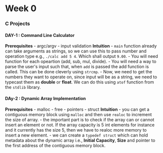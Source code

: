 # Week 0 
### C Projects
#### DAY-1 : Command Line Calculator 
**Prerequisites**
    - argc/argv
    - input validation 
**Intuition**
    - `main` function already can take arguments as strings, so we can use this to pass number and operation type e.g., `./calc add 5 4`. Which shall output `9.00`. 
    - You will need function for each opeartion (add, sub, mul, divide). 
    - You will need a way to parse the user's input such that, when `add` is passed the add function is called. This can be done cleverly using `strcmp`. 
    - Now, we need to get the numbers they want to operate on, since input will be as a string, we need to typecast them as **double** or **float**. We can do this using `atof` function from the `stdlib` library.

#### DAy-2 : Dynamic Array Implementation 
**Prerequisites**
    - malloc
    - free
    - pointers
    - struct 
**Intuition** 
    - you can get a contiguous memory block using `malloc` and then use `realoc` to increment the size of array.
    - the important part is to check if the array can or cannot insert an element or not. If the array capacity is 5 int elements for instance and it currently has the size 5, then we have to realoc more memory to insert a new element. 
    - we can create a `typedef struct` which can hold metadata about the dynamic array i.e., **Initial Capacity**, **Size** and pointer to the first address of the contiguous memory block.
    